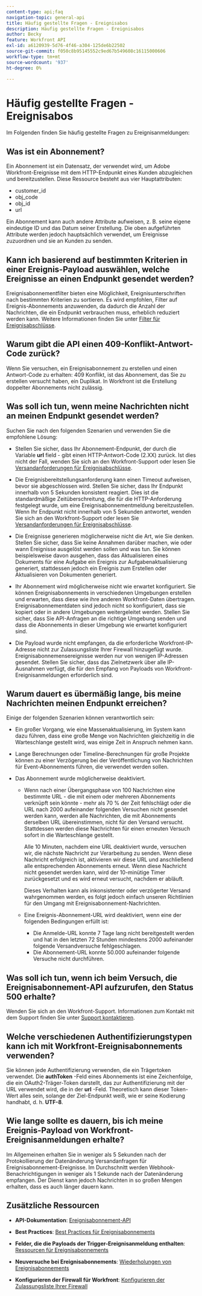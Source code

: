 ```yaml
---
content-type: api;faq
navigation-topic: general-api
title: Häufig gestellte Fragen - Ereignisabos
description: Häufig gestellte Fragen - Ereignisabos
author: Becky
feature: Workfront API
exl-id: a6120939-5d76-4f46-a304-125de6b22502
source-git-commit: f050c8b95145552c9ed67b549608c16115000606
workflow-type: tm+mt
source-wordcount: '937'
ht-degree: 0%

---
```


# Häufig gestellte Fragen - Ereignisabos

<!--
{{highlighted-preview}}
-->

Im Folgenden finden Sie häufig gestellte Fragen zu Ereignisanmeldungen:

## Was ist ein Abonnement?

Ein Abonnement ist ein Datensatz, der verwendet wird, um Adobe Workfront-Ereignisse mit dem HTTP-Endpunkt eines Kunden abzugleichen und bereitzustellen. Diese Ressource besteht aus vier Hauptattributen:

* customer_id
* obj_code
* obj_id
* url

Ein Abonnement kann auch andere Attribute aufweisen, z. B. seine eigene eindeutige ID und das Datum seiner Erstellung. Die oben aufgeführten Attribute werden jedoch hauptsächlich verwendet, um Ereignisse zuzuordnen und sie an Kunden zu senden.

## Kann ich basierend auf bestimmten Kriterien in einer Ereignis-Payload auswählen, welche Ereignisse an einen Endpunkt gesendet werden?

Ereignisabonnementfilter bieten eine Möglichkeit, Ereignisunterschriften nach bestimmten Kriterien zu sortieren. Es wird empfohlen, Filter auf Ereignis-Abonnements anzuwenden, da dadurch die Anzahl der Nachrichten, die ein Endpunkt verbrauchen muss, erheblich reduziert werden kann. Weitere Informationen finden Sie unter [Filter für Ereignisabschlüsse](../../wf-api/general/event-subs-api.md#event).

## Warum gibt die API einen 409-Konflikt-Antwort-Code zurück?

Wenn Sie versuchen, ein Ereignisabonnement zu erstellen und einen Antwort-Code zu erhalten: 409 Konflikt, ist das Abonnement, das Sie zu erstellen versucht haben, ein Duplikat. In Workfront ist die Erstellung doppelter Abonnements nicht zulässig.

## Was soll ich tun, wenn meine Nachrichten nicht an meinen Endpunkt gesendet werden?

Suchen Sie nach den folgenden Szenarien und verwenden Sie die empfohlene Lösung:

* Stellen Sie sicher, dass Ihr Abonnement-Endpunkt, der durch die Variable **url** field - gibt einen HTTP-Antwort-Code (2.XX) zurück. Ist dies nicht der Fall, wenden Sie sich an den Workfront-Support oder lesen Sie [Versandanforderungen für Ereignisabschlüsse](../../wf-api/general/setup-event-sub-endpoint.md).

* Die Ereignisbereitstellungsanforderung kann einen Timeout aufweisen, bevor sie abgeschlossen wird. Stellen Sie sicher, dass Ihr Endpunkt innerhalb von 5 Sekunden konsistent reagiert. Dies ist die standardmäßige Zeitüberschreitung, die für die HTTP-Anforderung festgelegt wurde, um eine Ereignisabonnementmeldung bereitzustellen. Wenn Ihr Endpunkt nicht innerhalb von 5 Sekunden antwortet, wenden Sie sich an den Workfront-Support oder lesen Sie [Versandanforderungen für Ereignisabschlüsse](../../wf-api/general/setup-event-sub-endpoint.md).
* Die Ereignisse generieren möglicherweise nicht die Art, wie Sie denken. Stellen Sie sicher, dass Sie keine Annahmen darüber machen, wie oder wann Ereignisse ausgelöst werden sollen und was tun. Sie können beispielsweise davon ausgehen, dass das Aktualisieren eines Dokuments für eine Aufgabe ein Ereignis zur Aufgabenaktualisierung generiert, stattdessen jedoch ein Ereignis zum Erstellen oder Aktualisieren von Dokumenten generiert.
* Ihr Abonnement wird möglicherweise nicht wie erwartet konfiguriert. Sie können Ereignisabonnements in verschiedenen Umgebungen erstellen und erwarten, dass diese wie ihre anderen Workfront-Daten übertragen. Ereignisabonnementdaten sind jedoch nicht so konfiguriert, dass sie kopiert oder in andere Umgebungen weitergeleitet werden. Stellen Sie sicher, dass Sie API-Anfragen an die richtige Umgebung senden und dass die Abonnements in dieser Umgebung wie erwartet konfiguriert sind.
* Die Payload wurde nicht empfangen, da die erforderliche Workfront-IP-Adresse nicht zur Zulassungsliste Ihrer Firewall hinzugefügt wurde. Ereignisabonnemensereignisse werden nur von wenigen IP-Adressen gesendet. Stellen Sie sicher, dass das Zielnetzwerk über alle IP-Ausnahmen verfügt, die für den Empfang von Payloads von Workfront-Ereignisanmeldungen erforderlich sind.

## Warum dauert es übermäßig lange, bis meine Nachrichten meinen Endpunkt erreichen?

Einige der folgenden Szenarien können verantwortlich sein:

* Ein großer Vorgang, wie eine Massenaktualisierung, im System kann dazu führen, dass eine große Menge von Nachrichten gleichzeitig in die Warteschlange gestellt wird, was einige Zeit in Anspruch nehmen kann.
* Lange Berechnungen oder Timeline-Berechnungen für große Projekte können zu einer Verzögerung bei der Veröffentlichung von Nachrichten für Event-Abonnements führen, die verwendet werden sollen.
* Das Abonnement wurde möglicherweise deaktiviert.

   * Wenn nach einer Übergangsphase von 100 Nachrichten eine bestimmte URL - die mit einem oder mehreren Abonnements verknüpft sein könnte - mehr als 70 % der Zeit fehlschlägt oder die URL nach 2000 aufeinander folgenden Versuchen nicht gesendet werden kann, werden alle Nachrichten, die mit Abonnements derselben URL übereinstimmen, nicht für den Versand versucht. Stattdessen werden diese Nachrichten für einen erneuten Versuch sofort in die Warteschlange gestellt.

      Alle 10 Minuten, nachdem eine URL deaktiviert wurde, versuchen wir, die nächste Nachricht zur Verarbeitung zu senden. Wenn diese Nachricht erfolgreich ist, aktivieren wir diese URL und anschließend alle entsprechenden Abonnements erneut. Wenn diese Nachricht nicht gesendet werden kann, wird der 10-minütige Timer zurückgesetzt und es wird erneut versucht, nachdem er abläuft.

      Dieses Verhalten kann als inkonsistenter oder verzögerter Versand wahrgenommen werden, es folgt jedoch einfach unseren Richtlinien für den Umgang mit Ereignisabonnement-Nachrichten.

   * Eine Ereignis-Abonnement-URL wird deaktiviert, wenn eine der folgenden Bedingungen erfüllt ist:

      * Die Anmelde-URL konnte 7 Tage lang nicht bereitgestellt werden und hat in den letzten 72 Stunden mindestens 2000 aufeinander folgende Versandversuche fehlgeschlagen.
      * Die Abonnement-URL konnte 50.000 aufeinander folgende Versuche nicht durchführen.

## Was soll ich tun, wenn ich beim Versuch, die Ereignisabonnement-API aufzurufen, den Status 500 erhalte?

Wenden Sie sich an den Workfront-Support. Informationen zum Kontakt mit dem Support finden Sie unter [Support kontaktieren](../../workfront-basics/tips-tricks-and-troubleshooting/contact-customer-support.md).

## Welche verschiedenen Authentifizierungstypen kann ich mit Workfront-Ereignisabonnements verwenden?

Sie können jede Authentifizierung verwenden, die ein Trägertoken verwendet. Die **authToken** -Feld eines Abonnements ist eine Zeichenfolge, die ein OAuth2-Träger-Token darstellt, das zur Authentifizierung mit der URL verwendet wird, die in der **url** -Feld. Theoretisch kann dieser Token-Wert alles sein, solange der Ziel-Endpunkt weiß, wie er seine Kodierung handhabt, d. h. **UTF-8**.

## Wie lange sollte es dauern, bis ich meine Ereignis-Payload von Workfront-Ereignisanmeldungen erhalte?

Im Allgemeinen erhalten Sie in weniger als 5 Sekunden nach der Protokollierung der Datenänderung Versandanfragen für Ereignisabonnement-Ereignisse. Im Durchschnitt werden Webhook-Benachrichtigungen in weniger als 1 Sekunde nach der Datenänderung empfangen. Der Dienst kann jedoch Nachrichten in so großen Mengen erhalten, dass es auch länger dauern kann.

## Zusätzliche Ressourcen

* **API-Dokumentation**: [Ereignisabonnement-API](../../wf-api/general/event-subs-api.md)

* **Best Practices**: [Best Practices für Ereignisabonnements](../../wf-api/general/event-sub-best-practice.md)

* **Felder, die die Payloads der Trigger-Ereignisanmeldung enthalten**: [Ressourcen für Ereignisabonnements](../../wf-api/api/event-sub-resource-fields.md)

* **Neuversuche bei Ereignisabonnements**: [Wiederholungen von Ereignisabonnements](../../wf-api/api/event-sub-retries.md)

* **Konfigurieren der Firewall für Workfront**: [Konfigurieren der Zulassungsliste Ihrer Firewall](../../administration-and-setup/get-started-wf-administration/configure-your-firewall.md)
